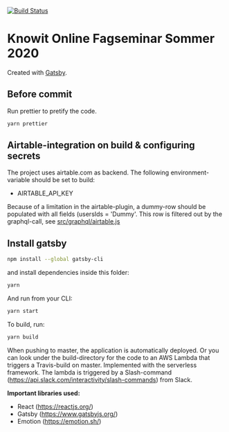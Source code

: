 [![Build Status](https://travis-ci.org/knowit/ofs2020.knowit.no.svg?branch=master)](https://travis-ci.org/knowit/ofs2020.knowit.no)

# Knowit Online Fagseminar Sommer 2020

Created with [Gatsby](https://www.gatsbyjs.org/).

## Before commit

Run prettier to pretify the code.

```sh
yarn prettier
```

## Airtable-integration on build & configuring secrets
The project uses airtable.com as backend. The following environment-variable should be set to build:
* AIRTABLE_API_KEY

Because of a limitation in the airtable-plugin, a dummy-row should be populated with all fields (usersIds = 'Dummy'. This row is filtered out by the graphql-call, see [src/graphql/airtable.js](airtable.js)


## Install gatsby

```sh
npm install --global gatsby-cli
```

and install dependencies inside this folder:

```sh
yarn
```

And run from your CLI:

```sh
yarn start
```

To build, run:

```sh
yarn build
```

When pushing to master, the application is automatically deployed. Or you can look under the build-directory for the code to an AWS Lambda that triggers a Travis-build on master. Implemented with the serverless framework. The lambda is triggered by a Slash-command (https://api.slack.com/interactivity/slash-commands) from Slack.

**Important libraries used:**

- React (https://reactjs.org/)
- Gatsby (https://www.gatsbyjs.org/)
- Emotion (https://emotion.sh/)
